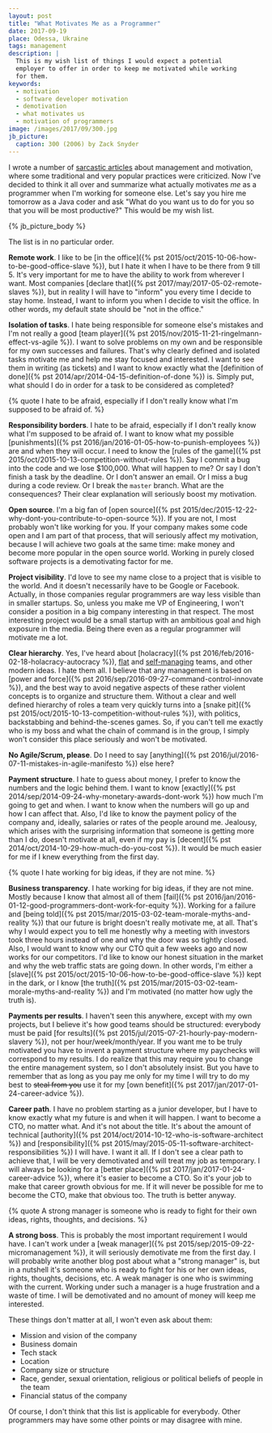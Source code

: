 ```yaml
---
layout: post
title: "What Motivates Me as a Programmer"
date: 2017-09-19
place: Odessa, Ukraine
tags: management
description: |
  This is my wish list of things I would expect a potential
  employer to offer in order to keep me motivated while working
  for them.
keywords:
  - motivation
  - software developer motivation
  - demotivation
  - what motivates us
  - motivation of programmers
image: /images/2017/09/300.jpg
jb_picture:
  caption: 300 (2006) by Zack Snyder
---
```


I wrote a number of [sarcastic articles](/tag/sarcasm.html)
about management and motivation, where some traditional and very popular
practices were criticized. Now I've decided to think it all over
and summarize what actually motivates _me_ as a programmer when I'm
working for someone else. Let's say you hire me tomorrow as a Java coder
and ask "What do you want us to do for you so
that you will be most productive?" This would be my wish list.

<!--more-->

{% jb_picture_body %}

The list is in no particular order.

**Remote work**.
I like to be
[in the office]({% pst 2015/oct/2015-10-06-how-to-be-good-office-slave %}),
but I hate it when I have to be there from 9 till 5.
It's very important for me to have the ability to work from wherever
I want. Most companies
[declare that]({% pst 2017/may/2017-05-02-remote-slaves %}),
but in reality I will have to "inform" you
every time I decide to stay home. Instead, I want to inform
you when I decide to visit the office. In other words, my default state
should be "not in the office."

**Isolation of tasks**.
I hate being responsible for someone else's mistakes and I'm not really a good
[team player]({% pst 2015/nov/2015-11-21-ringelmann-effect-vs-agile %}).
I want to solve problems on my own and be responsible for my own
successes and failures. That's why clearly defined and isolated tasks motivate
me and help me stay focused and interested. I want to see them in writing
(as tickets) and I want to know exactly what the
[definition of done]({% pst 2014/apr/2014-04-15-definition-of-done %}) is.
Simply put, what should I do in order for a task to be considered as
completed?

{% quote I hate to be afraid, especially if I don't really know what I'm supposed to be afraid of. %}

**Responsibility borders**.
I hate to be afraid, especially if I don't really know what I'm supposed to be
afraid of. I want to know what my possible
[punishments]({% pst 2016/jan/2016-01-05-how-to-punish-employees %}) are and when they will
occur. I need to know the
[rules of the game]({% pst 2015/oct/2015-10-13-competition-without-rules %}).
Say I commit a bug into
the code and we lose $100,000. What will happen to me? Or say I don't finish a
task by the deadline. Or I don't answer an email. Or I miss a bug during
a code review. Or I break the `master` branch. What are the consequences?
Their clear explanation will seriously boost my motivation.

**Open source**.
I'm a big fan of [open source]({% pst 2015/dec/2015-12-22-why-dont-you-contribute-to-open-source %}).
If you are not, I most probably won't like
working for you. If your company makes some code open and I am part of
that process, that will seriously affect my motivation, because I will achieve
two goals at the same time: make money and become more popular in the
open source world. Working in purely closed software projects is a demotivating
factor for me.

**Project visibility**.
I'd love to see my name close to a project that is visible to the world.
And it doesn't necessarily have to be Google or Facebook. Actually, in those companies
regular programmers are way less visible than in smaller startups. So, unless
you make me VP of Engineering, I won't consider a position
in a big company interesting in that respect. The most interesting project
would be a small startup with an ambitious goal and high exposure in the media.
Being there even as a regular programmer will motivate me a lot.

**Clear hierarchy**.
Yes, I've heard about
[holacracy]({% pst 2016/feb/2016-02-18-holacracy-autocracy %}),
[flat](https://en.wikipedia.org/wiki/Flat_organization) and
[self-managing](https://en.wikipedia.org/wiki/Flat_organization#Self-managing_teams) teams, and
other modern ideas. I hate them all. I believe that any management is based
on
[power and force]({% pst 2016/sep/2016-09-27-command-control-innovate %}),
and the best way to avoid negative aspects of these
rather violent concepts is to organize and structure them. Without a clear and well defined
hierarchy of roles a team very quickly turns into a
[snake pit]({% pst 2015/oct/2015-10-13-competition-without-rules %}), with
politics, backstabbing and behind-the-scenes games. So, if you can't tell me
exactly who is my boss and what the chain of command is in the group, I
simply won't consider this place seriously and won't be motivated.

**No Agile/Scrum, please**.
Do I need to say
[anything]({% pst 2016/jul/2016-07-11-mistakes-in-agile-manifesto %})
else here?

**Payment structure**.
I hate to guess about money, I prefer to know the numbers and the logic
behind them. I want to know
[exactly]({% pst 2014/sep/2014-09-24-why-monetary-awards-dont-work %})
how much I'm going to get and when.
I want to know when the numbers will go up and how I can affect that. Also,
I'd like to know the payment policy of the company and, ideally, salaries
or rates of the people around me. Jealousy, which arises with the
surprising information that someone is getting more than I do, doesn't
motivate at all, even if my pay is
[decent]({% pst 2014/oct/2014-10-29-how-much-do-you-cost %}).
It would be much easier for me
if I knew everything from the first day.

{% quote I hate working for big ideas, if they are not mine. %}

**Business transparency**.
I hate working for big ideas, if they are not mine. Mostly because I know
that almost all of them
[fail]({% pst 2016/jan/2016-01-12-good-programmers-dont-work-for-equity %}).
Working for a failure and
[being told]({% pst 2015/mar/2015-03-02-team-morale-myths-and-reality %}) that
our future is bright doesn't really motivate me, at all. That's why I would
expect you to tell me honestly why a meeting with investors took three hours
instead of one and why the door was so tightly closed. Also, I would want
to know why our CTO quit a few weeks ago and now works for our
competitors. I'd like to know our honest situation in the market
and why the web traffic stats are going down. In other words,
I'm either a [slave]({% pst 2015/oct/2015-10-06-how-to-be-good-office-slave %})
kept in the dark, or I know
[the truth]({% pst 2015/mar/2015-03-02-team-morale-myths-and-reality %}) and I'm motivated
(no matter how ugly the truth is).

**Payments per results**.
I haven't seen this anywhere, except with my own projects, but I believe it's how
good teams should be structured: everybody must be paid
[for results]({% pst 2015/jul/2015-07-21-hourly-pay-modern-slavery %}),
not per hour/week/month/year. If you want me to be truly motivated you have to
invent a payment structure where my paychecks will correspond to my results.
I do realize that this may require you to change the entire management
system, so I don't absolutely insist. But you have to remember that as long as
you pay me only for my time I will try to do my best to <del>steal from you</del> use
it for my
[own benefit]({% pst 2017/jan/2017-01-24-career-advice %}).

**Career path**.
I have no problem starting as a junior developer, but I have to know exactly
what my future is and when it will happen. I want to become a CTO, no matter
what. And it's not about the title. It's about the amount of technical
[authority]({% pst 2014/oct/2014-10-12-who-is-software-architect %}) and
[responsibility]({% pst 2015/may/2015-05-11-software-architect-responsibilities %})
I will have. I want it all. If I don't see a clear path to
achieve that, I will be very demotivated and will treat my job as
temporary. I will always be looking for a [better place]({% pst 2017/jan/2017-01-24-career-advice %}),
where it's easier
to become a CTO. So it's your job to make that career growth obvious for me.
If it will never be possible for me to become the CTO, make that obvious too.
The truth is better anyway.

{% quote A strong manager is someone who is ready to fight for their own ideas, rights, thoughts, and decisions. %}

**A strong boss**.
This is probably the most important requirement I would have. I can't work
under a [weak manager]({% pst 2015/sep/2015-09-22-micromanagement %}),
it will seriously demotivate me from the first day.
I will probably write another blog post about what a "strong manager" is,
but in a nutshell it's someone who is ready to fight for his or her
own ideas, rights, thoughts, decisions, etc. A weak manager is one who is
swimming with the current. Working under such a manager is a huge
frustration and a waste of time. I will be demotivated and no amount of money
will keep me interested.

These things don't matter at all, I won't even ask about them:

  * Mission and vision of the company
  * Business domain
  * Tech stack
  * Location
  * Company size or structure
  * Race, gender, sexual orientation, religious or political beliefs of people in the team
  * Financial status of the company

Of course, I don't think that this list is applicable for everybody. Other programmers
may have some other points or may disagree with mine.

